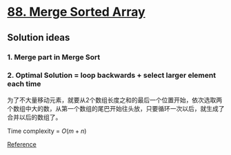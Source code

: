 # [88. Merge Sorted Array](https://leetcode.com/problems/merge-sorted-array/)

## Solution ideas

### 1. Merge part in Merge Sort

### 2. Optimal Solution = loop backwards + select larger element each time
为了不大量移动元素，就要从2个数组长度之和的最后一个位置开始，依次选取两个数组中大的数，从第一个数组的尾巴开始往头放，只要循环一次以后，就生成了合并以后的数组了。

Time complexity = $O(m+n)$

[Reference](https://github.com/halfrost/LeetCode-Go/tree/master/leetcode/0088.Merge-Sorted-Array)